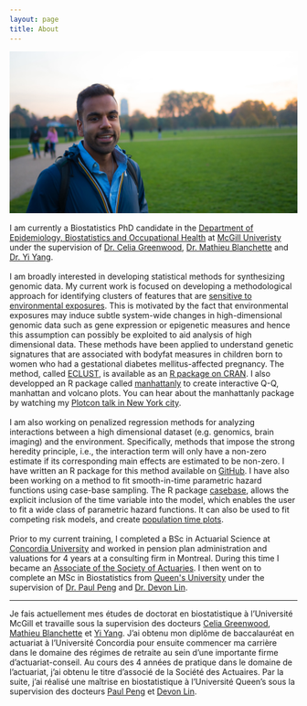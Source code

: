 ```yaml
---
layout: page
title: About
---
```


<!--# Contents
{:.no_toc}
* Will be replaced with the ToC, excluding the "Contents" header
{:toc}-->

![Slovenia](/img/mehydepark.jpg)


<p class="message">
I am currently a Biostatistics PhD candidate in the <a href="https://www.mcgill.ca/epi-biostat-occh/academic-programs/grad/biostatistics" target="_blank">Department of Epidemiology, Biostatistics and Occupational Health</a> at <a href="http://mcgill.ca" target="_blank">McGill Univeristy</a> under the supervision of <a href="http://www.mcgill.ca/statisticalgenetics/" target="_blank">Dr. Celia Greenwood</a>, <a href="http://cs.mcgill.ca/~blanchem/" target="_blank">Dr. Mathieu Blanchette</a> and <a href="http://www.math.mcgill.ca/yyang/" target="_blank">Dr. Yi Yang</a>. 
<br><br>
I am broadly interested in developing statistical methods for synthesizing genomic data. My current work is focused on developing a methodological approach for identifying clusters of features that are <a href="https://doi.org/10.1101/102475">sensitive to environmental exposures</a>. This is motivated by the fact that environmental exposures may induce subtle system-wide changes in high-dimensional genomic data such as gene expression or epigenetic measures and hence this assumption can possibly be exploited to aid analysis of high dimensional data. These methods have been applied to understand genetic signatures that are associated with bodyfat measures in children born to women who had a gestational diabetes mellitus-affected pregnancy. The method, called <a href="http://sahirbhatnagar.com/eclust/" target="_blank">ECLUST</a>, is available as an <a href="https://cran.r-project.org/package=eclust" target="_blank">R package on CRAN</a>. I also developped an R package called <a href="https://cran.r-project.org/package=manhattanly" target="_blank">manhattanly</a> to create interactive Q-Q, manhattan and volcano plots. You can hear about the manhattanly package by watching my <a href="https://www.youtube.com/watch?v=sawf9fnbsOA" target="_blank">Plotcon talk in New York city</a>.
<br><br>
I am also working on penalized regression methods for analyzing interactions between a high dimensional dataset (e.g. genomics, brain imaging) and the environment. Specifically, methods that impose the strong heredity principle, i.e., the interaction term will only have a non-zero estimate if its corresponding main effects are estimated to be non-zero. I have written an R package for this method available on <a href="http://sahirbhatnagar.com/shim/" target="_blank">GitHub</a>. I have also been working on a method to fit smooth-in-time parametric hazard functions using case-base sampling. The R package <a href="http://sahirbhatnagar.com/casebase/" target="_blank">casebase</a>, allows the explicit inclusion of the time variable into the model, which enables the user to fit a wide class of parametric hazard functions. It can also be used to fit competing risk models, and create  <a href="http://sahirbhatnagar.com/casebase/popTime/" target="_blank">population time plots</a>.
<br><br>
Prior to my current training, I completed a BSc in Actuarial Science at <a href="http://www.concordia.ca/academics/undergraduate/actuarial-mathematics.html" target="_blank">Concordia University</a> and worked in pension plan administration and valuations for 4 years at a consulting firm in Montreal. During this time I became an <a href="https://www.soa.org/education/exam-req/edu-asa-req.aspx" target="_blank">Associate of the Society of Actuaries</a>. I then went on to complete an MSc in Biostatistics from <a href="http://www.mast.queensu.ca/" target="_blank">Queen's University</a> under the supervision of <a href="http://post.queensu.ca/~pengp/" target="_blank">Dr. Paul Peng</a> and <a href="http://www.mast.queensu.ca/~cdlin/" target="_blank">Dr. Devon Lin</a>. 
</p>

***************************

<p class="message">
Je fais actuellement mes &eacute;tudes de doctorat en biostatistique à l’Université McGill et travaille sous la supervision des docteurs <a href="http://www.mcgill.ca/statisticalgenetics/" target="_blank">Celia Greenwood</a>, <a href="http://cs.mcgill.ca/~blanchem/" target="_blank">Mathieu Blanchette</a> et <a href="http://www.math.mcgill.ca/yyang/" target="_blank">Yi Yang</a>. J’ai obtenu mon diplôme de baccalauréat en actuariat à l’Université Concordia pour ensuite commencer ma carrière dans le domaine des régimes de retraite au sein d’une importante firme d’actuariat-conseil. Au cours des 4 années de pratique dans le domaine de l’actuariat, j’ai obtenu le titre d’associé de la Société des Actuaires. Par la suite, j’ai réalisé une maîtrise en biostatistique à l’Université Queen’s sous la supervision des docteurs <a href="http://post.queensu.ca/~pengp/" target="_blank">Paul Peng</a> et <a href="http://www.mast.queensu.ca/~cdlin/" target="_blank">Devon Lin</a>.
</p>






<!--<p class="message">
  Hey there! This page is included as an example. Feel free to customize it for your own use upon downloading. Carry on!
</p>

In the novel, *The Strange Case of Dr. Jeykll and Mr. Hyde*, Mr. Poole is Dr. Jekyll's virtuous and loyal butler. Similarly, Poole is an upstanding and effective butler that helps you build Jekyll themes. It's made by [@mdo](https://twitter.com/mdo).

There are currently two themes built on Poole:

* [Hyde](http://hyde.getpoole.com)
* [Lanyon](http://lanyon.getpoole.com)

Learn more and contribute on [GitHub](https://github.com/poole).

## Setup

Some fun facts about the setup of this project include:

* Built for [Jekyll](http://jekyllrb.com)
* Developed on GitHub and hosted for free on [GitHub Pages](https://pages.github.com)
* Coded with [Sublime Text 2](http://sublimetext.com), an amazing code editor
* Designed and developed while listening to music like [Blood Bros Trilogy](https://soundcloud.com/maddecent/sets/blood-bros-series)

Have questions or suggestions? Feel free to [open an issue on GitHub](https://github.com/poole/issues/new) or [ask me on Twitter](https://twitter.com/mdo).

Thanks for reading!
-->
